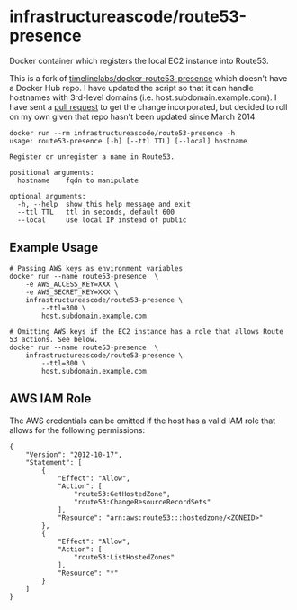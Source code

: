 # infrastructureascode/route53-presence

Docker container which registers the local EC2 instance into Route53.

This is a fork of [timelinelabs/docker-route53-presence](https://github.com/timelinelabs/docker-route53-presence) which doesn't have a Docker Hub repo.  I have updated the script so that it can handle hostnames with 3rd-level domains (i.e. host.subdomain.example.com).  I have sent a [pull request](https://github.com/timelinelabs/docker-route53-presence/pull/1) to get the change incorporated, but decided to roll on my own given that repo hasn't been updated since March 2014.

```
docker run --rm infrastructureascode/route53-presence -h
usage: route53-presence [-h] [--ttl TTL] [--local] hostname

Register or unregister a name in Route53.

positional arguments:
  hostname    fqdn to manipulate

optional arguments:
  -h, --help  show this help message and exit
  --ttl TTL   ttl in seconds, default 600
  --local     use local IP instead of public
```

## Example Usage

```
# Passing AWS keys as environment variables
docker run --name route53-presence  \
    -e AWS_ACCESS_KEY=XXX \
    -e AWS_SECRET_KEY=XXX \
    infrastructureascode/route53-presence \
        --ttl=300 \
        host.subdomain.example.com

# Omitting AWS keys if the EC2 instance has a role that allows Route 53 actions. See below.
docker run --name route53-presence  \
    infrastructureascode/route53-presence \
        --ttl=300 \
        host.subdomain.example.com
```

## AWS IAM Role

The AWS credentials can be omitted if the host has a valid IAM role that allows for the following permissions:

```
{
    "Version": "2012-10-17",
    "Statement": [
        {
            "Effect": "Allow",
            "Action": [
                "route53:GetHostedZone",
                "route53:ChangeResourceRecordSets"
            ],
            "Resource": "arn:aws:route53:::hostedzone/<ZONEID>"
        },
        {
            "Effect": "Allow",
            "Action": [
                "route53:ListHostedZones"
            ],
            "Resource": "*"
        }
    ]
}
```
